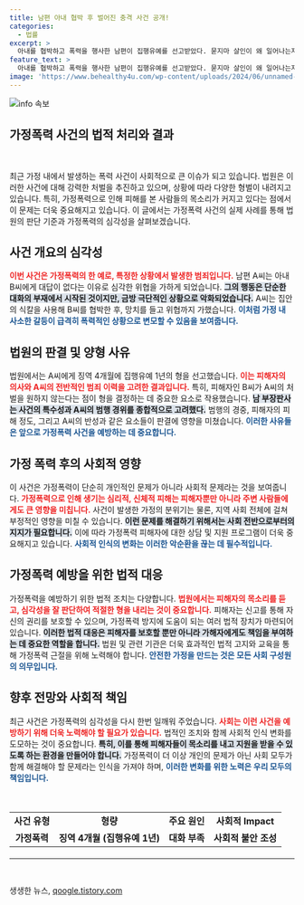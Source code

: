 ```yaml
---
title: 남편 아내 협박 후 벌어진 충격 사건 공개!
categories:
  - 법률
excerpt: >
  아내를 협박하고 폭력을 행사한 남편이 집행유예를 선고받았다. 묻지마 살인이 왜 일어나는지 알지?라는 충격적인 발언과 함께 끔찍한 사건의 전말을 밝혀드립니다.
feature_text: >
  아내를 협박하고 폭력을 행사한 남편이 집행유예를 선고받았다. 묻지마 살인이 왜 일어나는지 알지?라는 충격적인 발언과 함께 끔찍한 사건의 전말을 밝혀드립니다.
image: 'https://www.behealthy4u.com/wp-content/uploads/2024/06/unnamed-file.png'
---
```


<p><img src="https://www.behealthy4u.com/wp-content/uploads/2024/06/unnamed-file.png" alt="info 속보" /></p>

<h2 data-ke-size="size26">가정폭력 사건의 법적 처리와 결과</h2>

<p data-ke-size="size16">&nbsp;</p>

<p>최근 가정 내에서 발생하는 폭력 사건이 사회적으로 큰 이슈가 되고 있습니다. 법원은 이러한 사건에 대해 강력한 처벌을 추진하고 있으며, 상황에 따라 다양한 형벌이 내려지고 있습니다. 특히, 가정폭력으로 인해 피해를 본 사람들의 목소리가 커지고 있다는 점에서 이 문제는 더욱 중요해지고 있습니다. 이 글에서는 가정폭력 사건의 실제 사례를 통해 법원의 판단 기준과 가정폭력의 심각성을 살펴보겠습니다.</p>

<h2 data-ke-size="size26">사건 개요의 심각성</h2>

<p><b><span style="color: #ee2323;">이번 사건은 가정폭력의 한 예로, 특정한 상황에서 발생한 범죄입니다.</span></b> 남편 A씨는 아내 B씨에게 대답이 없다는 이유로 심각한 위협을 가하게 되었습니다. <b><span style="background-color: #21538527;">그의 행동은 단순한 대화의 부재에서 시작된 것이지만, 금방 극단적인 상황으로 악화되었습니다.</span></b> A씨는 집안의 식칼을 사용해 B씨를 협박한 후, 망치를 들고 위협까지 가했습니다. <b><span style="color: #1a5490;">이처럼 가정 내 사소한 갈등이 급격히 폭력적인 상황으로 변모할 수 있음을 보여줍니다.</span></b></p>

<h2 data-ke-size="size26">법원의 판결 및 양형 사유</h2>

<p>법원에서는 A씨에게 징역 4개월에 집행유예 1년의 형을 선고했습니다. <b><span style="color: #ee2323;">이는 피해자의 의사와 A씨의 전반적인 범죄 이력을 고려한 결과입니다.</span></b> 특히, 피해자인 B씨가 A씨의 처벌을 원하지 않는다는 점이 형을 결정하는 데 중요한 요소로 작용했습니다. <b><span style="background-color: #21538527;">남 부장판사는 사건의 특수성과 A씨의 범행 경위를 종합적으로 고려했다.</span></b> 범행의 경중, 피해자의 피해 정도, 그리고 A씨의 반성과 같은 요소들이 판결에 영향을 미쳤습니다. <b><span style="color: #1a5490;">이러한 사유들은 앞으로 가정폭력 사건을 예방하는 데 중요합니다.</span></b></p>

<h2 data-ke-size="size26">가정 폭력 후의 사회적 영향</h2>

<p>이 사건은 가정폭력이 단순히 개인적인 문제가 아니라 사회적 문제라는 것을 보여줍니다. <b><span style="color: #ee2323;">가정폭력으로 인해 생기는 심리적, 신체적 피해는 피해자뿐만 아니라 주변 사람들에게도 큰 영향을 미칩니다.</span></b> 사건이 발생한 가정의 분위기는 물론, 지역 사회 전체에 걸쳐 부정적인 영향을 미칠 수 있습니다. <b><span style="background-color: #21538527;">이런 문제를 해결하기 위해서는 사회 전반으로부터의 지지가 필요합니다.</span></b> 이에 따라 가정폭력 피해자에 대한 상담 및 지원 프로그램이 더욱 중요해지고 있습니다. <b><span style="color: #1a5490;">사회적 인식의 변화는 이러한 악순환을 끊는 데 필수적입니다.</span></b></p>

<h2 data-ke-size="size26">가정폭력 예방을 위한 법적 대응</h2>

<p>가정폭력을 예방하기 위한 법적 조치는 다양합니다. <b><span style="color: #ee2323;">법원에서는 피해자의 목소리를 듣고, 심각성을 잘 판단하여 적절한 형을 내리는 것이 중요합니다.</span></b> 피해자는 신고를 통해 자신의 권리를 보호할 수 있으며, 가정폭력 방지에 도움이 되는 여러 법적 장치가 마련되어 있습니다. <b><span style="background-color: #21538527;">이러한 법적 대응은 피해자를 보호할 뿐만 아니라 가해자에게도 책임을 부여하는 데 중요한 역할을 합니다.</span></b> 법원 및 관련 기관은 더욱 효과적인 법적 고지와 교육을 통해 가정폭력 근절을 위해 노력해야 합니다. <b><span style="color: #1a5490;">안전한 가정을 만드는 것은 모든 사회 구성원의 의무입니다.</span></b></p>

<h2 data-ke-size="size26">향후 전망와 사회적 책임</h2>

<p>최근 사건은 가정폭력의 심각성을 다시 한번 일깨워 주었습니다. <b><span style="color: #ee2323;">사회는 이런 사건을 예방하기 위해 더욱 노력해야 할 필요가 있습니다.</span></b> 법적인 조치와 함께 사회적 인식 변화를 도모하는 것이 중요합니다. <b><span style="background-color: #21538527;">특히, 이를 통해 피해자들이 목소리를 내고 지원을 받을 수 있도록 하는 환경을 만들어야 합니다.</span></b> 가정폭력이 더 이상 개인의 문제가 아닌 사회 모두가 함께 해결해야 할 문제라는 인식을 가져야 하며, <b><span style="color: #1a5490;">이러한 변화를 위한 노력은 우리 모두의 책임입니다.</span></b></p>

<p data-ke-size="size16">&nbsp;</p>

<table style="width: 100%; border-collapse: collapse; margin: 20px 0;">
<tr>
<td style="text-align: center; height: 17px;"><b>사건 유형</b></td>
<td style="text-align: center; height: 17px;"><b>형량</b></td>
<td style="text-align: center; height: 17px;"><b>주요 원인</b></td>
<td style="text-align: center; height: 17px;"><b>사회적 Impact</b></td>
</tr>
<tr>
<td style="text-align: center; height: 17px;"><b>가정폭력</b></td>
<td style="text-align: center; height: 17px;"><b>징역 4개월 (집행유예 1년)</b></td>
<td style="text-align: center; height: 17px;"><b>대화 부족</b></td>
<td style="text-align: center; height: 17px;"><b>사회적 불안 조성</b></td>
</tr>
</table>

<hr>

<p data-ke-size="size16">&nbsp;</p>
생생한 뉴스, <a href="https://qoogle.tistory.com" rel="dofollow">qoogle.tistory.com</a>


